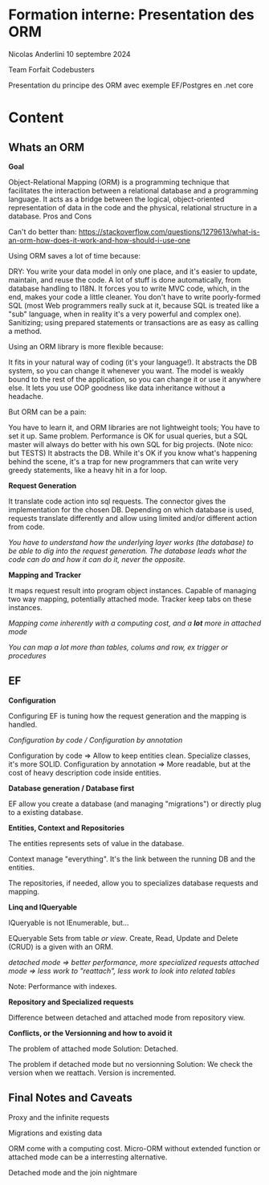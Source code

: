 # Formation interne: Presentation des ORM

 Nicolas Anderlini
 10 septembre 2024
  
 Team Forfait Codebusters

 Presentation du principe des ORM avec exemple EF/Postgres en .net core


# Content

## Whats an ORM
__Goal__

Object-Relational Mapping (ORM) is a programming technique that facilitates the interaction between a relational database and a programming language. It acts as a bridge between the logical, object-oriented representation of data in the code and the physical, relational structure in a database.
Pros and Cons

Can't do better than:
https://stackoverflow.com/questions/1279613/what-is-an-orm-how-does-it-work-and-how-should-i-use-one

Using ORM saves a lot of time because:

DRY: You write your data model in only one place, and it's easier to update, maintain, and reuse the code.
A lot of stuff is done automatically, from database handling to I18N.
It forces you to write MVC code, which, in the end, makes your code a little cleaner.
You don't have to write poorly-formed SQL (most Web programmers really suck at it, because SQL is treated like a "sub" language, when in reality it's a very powerful and complex one).
Sanitizing; using prepared statements or transactions are as easy as calling a method.

Using an ORM library is more flexible because:

It fits in your natural way of coding (it's your language!).
It abstracts the DB system, so you can change it whenever you want.
The model is weakly bound to the rest of the application, so you can change it or use it anywhere else.
It lets you use OOP goodness like data inheritance without a headache.

But ORM can be a pain:

You have to learn it, and ORM libraries are not lightweight tools;
You have to set it up. Same problem.
Performance is OK for usual queries, but a SQL master will always do better with his own SQL for big projects. (Note nico: but TESTS)
It abstracts the DB. While it's OK if you know what's happening behind the scene, it's a trap for new programmers that can write very greedy statements, like a heavy hit in a for loop.

__Request Generation__

It translate code action into sql requests. The connector gives the implementation for the chosen DB. 
Depending on which database is used, requests translate differently and allow using limited and/or different action from code.

_You have to understand how the underlying layer works (the database) to be able to dig into the request generation. The database leads what the code can do and how it can do it, never the opposite._

__Mapping and Tracker__

It maps request result into program object instances.
Capable of managing two way mapping, potentially attached mode.
Tracker keep tabs on these instances.

_Mapping come inherently with a computing cost, and a **lot** more in attached mode_

_You can map a lot more than tables, colums and row, ex trigger or procedures_

## EF
__Configuration__

Configuring EF is tuning how the request generation and the mapping is handled.

_Configuration by code / Configuration by annotation_

Configuration by code => Allow to keep entities clean. Specialize classes, it's more SOLID.
Configuration by annotation => More readable, but at the cost of heavy description code inside entities.

__Database generation / Database first__

EF allow you create a database (and managing "migrations") or directly plug to a existing database.

__Entities, Context and Repositories__

The entities represents sets of value in the database.

Context manage "everything". It's the link between the running DB and the entities.

The repositories, if needed, allow you to specializes database requests and mapping.

__Linq and IQueryable__

IQueryable is not IEnumerable, but...

EQueryable Sets from table _or view_.
Create, Read, Update and Delete (CRUD) is a given with an ORM.

_detached mode => better performance, more specialized requests_
_attached mode => less work to "reattach", less work to look into related tables_

Note: Performance with indexes.

__Repository and Specialized requests__

Difference between detached and attached mode from repository view.

__Conflicts, or the Versionning and how to avoid it__

The problem of attached mode
Solution: Detached.

The problem if detached mode but no versionning
Solution: We check the version when we reattach. Version is incremented.

## Final Notes and Caveats

Proxy and the infinite requests

Migrations and existing data

ORM come with a computing cost. Micro-ORM without extended function or attached mode can be a interresting alternative.

Detached mode and the join nightmare
